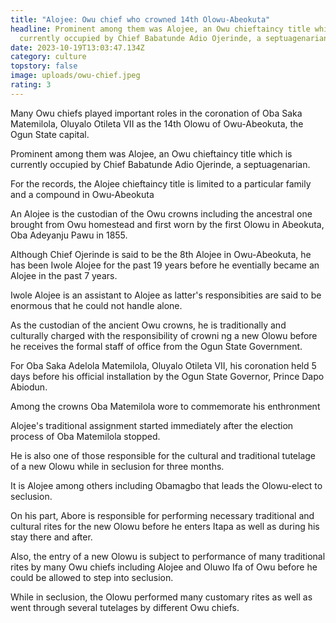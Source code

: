 ```yaml
---
title: "Alojee: Owu chief who crowned 14th Olowu-Abeokuta"
headline: Prominent among them was Alojee, an Owu chieftaincy title which is
  currently occupied by Chief Babatunde Adio Ojerinde, a septuagenarian.
date: 2023-10-19T13:03:47.134Z
category: culture
topstory: false
image: uploads/owu-chief.jpeg
rating: 3
---
```

Many Owu chiefs played important roles in the coronation of Oba Saka Matemilola, Oluyalo Otileta VII as the 14th Olowu of Owu-Abeokuta, the Ogun State capital.



Prominent among them was Alojee, an Owu chieftaincy title which is currently occupied by Chief Babatunde Adio Ojerinde, a septuagenarian.



For the records, the Alojee chieftaincy title is limited to a particular family and a compound in Owu-Abeokuta



An Alojee is the custodian of the Owu crowns including the ancestral one  brought from Owu homestead and first worn by the first Olowu in Abeokuta, Oba Adeyanju Pawu in 1855.



Although Chief Ojerinde is said to be the 8th Alojee in Owu-Abeokuta, he has been Iwole Alojee for the past 19 years before he eventially became an Alojee in the past 7 years.



Iwole Alojee is an assistant to Alojee as latter's responsibities are said to be enormous that he could not handle alone.



As the custodian of the ancient Owu crowns, he is traditionally and culturally charged with the responsibility of crowni ng a new Olowu before he receives the formal staff of office from the Ogun State Government.



For Oba Saka Adelola  Matemilola, Oluyalo Otileta VII,  his coronation  held  5 days  before his official installation by the Ogun State Governor, Prince Dapo Abiodun.



Among the crowns Oba Matemilola wore to commemorate his enthronment

Alojee's traditional assignment started immediately after the election process of Oba Matemilola  stopped.



He is also one of those responsible for the cultural and traditional tutelage of a new Olowu while in seclusion for three months.



It is Alojee among others including Obamagbo that leads the Olowu-elect to seclusion.



On his part, Abore is responsible  for performing necessary traditional and cultural rites for the new Olowu before he enters Itapa as well as during his stay there and after.



Also, the entry of a new Olowu is subject to performance of many traditional rites by many Owu chiefs including Alojee and Oluwo Ifa of Owu before he could be allowed to step into seclusion.



While in seclusion, the Olowu performed many customary rites as well as went through several tutelages by different Owu chiefs.